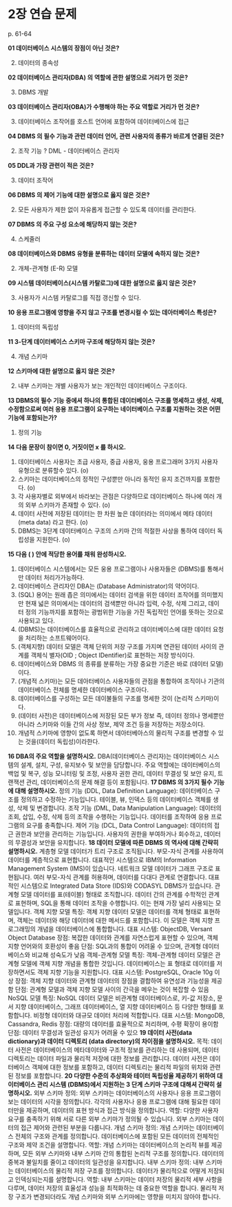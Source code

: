 # 2장 연습 문제

p. 61-64

**01 데이터베이스 시스템의 장점이 아닌 것은?**

2. 데이터의 종속성

**02 데이터베이스 관리자(DBA) 의 역할에 관한 설명으로 거리가 먼 것은?**

3. DBMS 개발

**03 데이터베이스 관리자(OBA)가 수행해야 하는 주요 역할로 거리가 먼 것은?**

3. 데이터베이스 조작어를 호스트 언어에 포함하여 데이터베이스에 접근

**04 DBMS 의 필수 기능과 관런 데이터 언어, 관련 사용자의 종류가 바르게 연결된 것은?**

2. 조작 기능 ? DML - 데이터베이스 관리자

**05 DDL과 가장 관련이 적은 것은?**

3. 데이터 조작어

**06 DBMS 의 제어 기능에 대한 설명으로 옳지 않은 것은?**

2. 모든 사용자가 제한 없이 자유롭게 접근할 수 있도록 데이터를 관리한다.

**07 DBMS 의 주요 구성 요소에 해당하지 않는 것은?**

4. 스케줄러

**08 데이터베이스와 DBMS 유형을 분류하는 데이터 모델에 속하지 않는 것은?**

2. 개체-관계형 (E-R) 모델

**09 시스템 데이터베이스(시스템 카탈로그)에 대한 설명으로 옳지 않은 것은?**

3. 사용자가 시스템 카탈로그를 직접 갱신할 수 있다.

**10 응용 프로그램에 영향을 주지 않고 구조를 변경시컬 수 있는 데아터베이스 특성은?**

1. 데이터의 독립성

**11 3-단계 데이터베이스 스키마 구조에 해당하지 않는 것은?**

4. 개념 스키마

**12 스키마에 대한 설명으로 옳지 않은 것은?**

2. 내부 스키마는 개별 사용자가 보는 개인적인 데이터베이스 구조이다.

**13 DBMS의 필수 기능 중에셔 하나의 통합된 데이터베이스 구조를 명세하고 생성, 삭제, 수정함으로써 여러 응용 프로그램이 요구하는 네이터베이스 구조를 지원하는 것은 어떤 기능에 포함되는가?**

1. 정의 기능

**14 다음 문장이 참이면 0, 거짓이먼 x 를 하시오.**

1. 데이터베이스 사용자는 초급 사용자, 중급 사용자, 웅용 프로그래머 3가지 사용자 유형으로 분류할수 있다. (o)
2. 스키마는 데이터베이스의 정적인 구성뿐만 아니라 동적인 유지 조건까지를 포함한다. (o)
3. 각 사용자별로 외부에서 바라보는 관점은 다양하므로 데이터베이스 하나에 여러 개의 외부 스키마가 존재할 수 있다. (o)
4. 데이터 사전에 저장된 데이터는 한 차원 높은 데이터라는 의미에서 메타 데이터 (meta data) 라고 한다. (o)
5. DBMS는 3단계 데이터베이스 구조의 스키마 간의 적절한 사상을 통하여 데이터 독립성을 지원한다. (o)

**15 다음 ( ) 안에 적당한 용어를 채워 완성하시오.**

1. 데이터베이스 시스템에서는 모든 웅용 프로그램이나 사용자들은 (DBMS)를 통해서만 데이터 처리가가능하다.
2. 데이터베이스 관리자인 DBA는 (Database Administrator)의 약어이다.
3. (SQL) 용어는 원래 좁은 의미에서는 데이터 검색을 위한 데이터 조작어를 의미했지만 현재 넓은 의미에서는 데이터의 검색뿐만 아니라 입력, 수정, 삭제 그리고, 데이터 정의 기능까지를 포함하는 광범위한 기능을 가진 독립적인 언어를 뜻하는 것으로 사용되고 있다.
4. (DBMS)는 데이터베이스를 효율적으로 관리하고 데이터베이스에 대한 데이터 요청을 처리하는 소프트웨어이다.
5. (객체지향) 데이터 모델은 객체 단위의 저장 구조를 가지며 연관된 데이터 사이의 관계를 객체식 별자(OID ; Object IDentifier)로 표현하는 저장 방식이다.
6. 데이터베이스와 DBMS 의 종류를 분류하는 가장 중요한 기준은 바로 (데이터 모델)이다.
7. (개념적 스키마)는 모든 데아터베이스 사용자들의 관점을 통합하여 조직이나 기관의 데이터베이스 전체를 명세한 데이터베이스 구조아다.
8. 데이터베이스를 구성하는 모든 데이불들의 구조를 명세한 것이 (논리적 스키마)이다.
9. (데이터 사전)은 데이터베이스에 저장된 모든 부가 정보 즉, 데이터 정의나 명세뿐만 아니라 스키마와 이들 간의 사상 정보, 제약 조건 등을 저장하는 저장소이다.
10. 개념적 스키마에 영향이 없도록 하면서 데아터베아스의 물리적 구조를 변경할 수 있는 것을(데이터 독립성)이라한다.

**16 DBA의 주요 역할을 설명하시오.**
DBA(데이터베이스 관리자)는 데이터베이스 시스템의 설계, 설치, 구성, 유지보수 및 보안을 담당합니다. 주요 역할에는 데이터베이스의 백업 및 복구, 성능 모니터링 및 조정, 사용자 권한 관리, 데이터 무결성 및 보안 유지, 트랜잭션 관리, 데이터베이스의 문제 해결 등이 포함됩니다.
**17 DBMS 의 3가지 필수 기능에 대해 설명하시오.**
정의 기능 (DDL, Data Definition Language): 데이터베이스 구조를 정의하고 수정하는 기능입니다. 테이블, 뷰, 인덱스 등의 데이터베이스 객체를 생성, 삭제 및 변경합니다.
조작 기능 (DML, Data Manipulation Language): 데이터의 조회, 삽입, 수정, 삭제 등의 조작을 수행하는 기능입니다. 데이터를 조작하여 응용 프로그램의 요구를 충족합니다.
제어 기능 (DCL, Data Control Language): 데이터의 접근 권한과 보안을 관리하는 기능입니다. 사용자의 권한을 부여하거나 회수하고, 데이터의 무결성과 보안을 유지합니다.
**18 데이터 모델에 따른 DBMS 의 역사에 대해 간략히 설명하시오.**
계층형 모델  데이터가 트리 구조로 조직됩니다. 부모-자식 관계를 사용하여 데이터를 계층적으로 표현합니다. 대표적인 시스템으로 IBM의 Information Management System (IMS)이 있습니다.
네트워크 모델  데이터가 그래프 구조로 표현됩니다. 여러 부모-자식 관계를 허용하며, 데이터를 다대다 관계로 연결합니다. 대표적인 시스템으로 Integrated Data Store (IDS)와 CODASYL DBMS가 있습니다.
관계형 모델  데이터를 표(테이블) 형태로 조직합니다. 데이터 간의 관계를 수학적인 관계로 표현하며, SQL을 통해 데이터 조작을 수행합니다. 이는 현재 가장 널리 사용되는 모델입니다.
객체 지향 모델 
특징: 객체 지향 데이터 모델은 데이터를 객체 형태로 표현하며, 객체는 데이터와 해당 데이터에 대한 메서드를 포함합니다. 이 모델은 객체 지향 프로그래밍의 개념을 데이터베이스에 통합합니다.
대표 시스템: ObjectDB, Versant Object Database
장점: 복잡한 데이터와 관계를 자연스럽게 표현할 수 있으며, 객체 지향 언어와의 호환성이 좋음
단점: SQL과의 통합이 어려울 수 있으며, 관계형 데이터베이스와 비교해 성숙도가 낮음
객체-관계형 모델 
특징: 객체-관계형 데이터 모델은 관계형 모델에 객체 지향 개념을 통합한 것입니다. 데이터베이스는 표 형태로 데이터를 저장하면서도 객체 지향 기능을 지원합니다.
대표 시스템: PostgreSQL, Oracle 10g 이상
장점: 객체 지향 데이터와 관계형 데이터의 장점을 결합하여 유연성과 기능성을 제공함
단점: 관계형 모델과 객체 지향 모델 사이의 간극을 메우는 것이 복잡할 수 있음
NoSQL 모델 
특징: NoSQL 데이터 모델은 비관계형 데이터베이스로, 키-값 저장소, 문서 지향 데이터베이스, 그래프 데이터베이스, 열 지향 데이터베이스 등 다양한 형태를 포함합니다. 비정형 데이터와 대규모 데이터 처리에 적합합니다.
대표 시스템: MongoDB, Cassandra, Redis
장점: 대량의 데이터를 효율적으로 처리하며, 수평 확장이 용이함
단점: 데이터 무결성과 일관성 유지가 어려울 수 있으
**19 데이터 사전(data dictionary)과 데이터 디렉토리 (data directory)의 차이점을 설명하시오.**
목적: 데이터 사전은 데이터베이스의 메타데이터와 구조적 정보를 관리하는 데 사용되며, 데이터 디렉토리는 데이터 파일과 물리적 저장에 대한 정보를 관리합니다.
데이터 사전은 데이터베이스 객체에 대한 정보를 포함하고, 데이터 디렉토리는 물리적 파일의 위치와 관련된 정보를 포함합니다.
**20 다양한 수준의 추상화와 테이터 독립성율 제공하기 위하여 대이터베이스 관리 시스템 (DBMS)에서 지원하는 3 단계 스키마 구조에 대해셔 간략히 설명하시오.**
외부 스키마 
정의: 외부 스키마는 데이터베이스의 사용자나 응용 프로그램이 보는 데이터의 시각을 정의합니다. 각각의 사용자나 응용 프로그램에 대해 필요한 데이터만을 제공하며, 데이터의 표현 방식과 접근 방식을 정의합니다.
역할: 다양한 사용자 요구를 충족하기 위해 서로 다른 외부 스키마가 정의될 수 있습니다. 외부 스키마는 데이터의 접근 제어와 관련된 부분을 다룹니다.
개념 스키마 정의: 개념 스키마는 데이터베이스 전체의 구조와 관계를 정의합니다. 데이터베이스에 포함된 모든 데이터의 전체적인 구조와 제약 조건을 설명합니다.
역할: 개념 스키마는 데이터베이스의 논리적 뷰를 제공하며, 모든 외부 스키마와 내부 스키마 간의 통합된 논리적 구조를 정의합니다. 데이터의 중복과 불일치를 줄이고 데이터의 일관성을 유지합니다.
내부 스키마 
정의: 내부 스키마는 데이터베이스의 물리적 저장 구조를 정의합니다. 데이터가 물리적으로 어떻게 저장되고 인덱싱되는지를 설명합니다.
역할: 내부 스키마는 데이터 저장의 물리적 세부 사항을 다루며, 데이터 저장의 효율성과 성능을 최적화하는 데 중요한 역할을 합니다. 물리적 저장 구조가 변경되더라도 개념 스키마와 외부 스키마에는 영향을 미치지 않아야 합니다.
